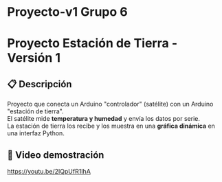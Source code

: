 # Proyecto-v1 Grupo 6

# Proyecto Estación de Tierra - Versión 1

## 📋 Descripción
Proyecto que conecta un Arduino "controlador" (satélite) con un Arduino "estación de tierra".  
El satélite mide **temperatura y humedad** y envía los datos por serie.  
La estación de tierra los recibe y los muestra en una **gráfica dinámica** en una interfaz Python.

## 🧪 Video demostración
https://youtu.be/2IQpUfR1IhA


